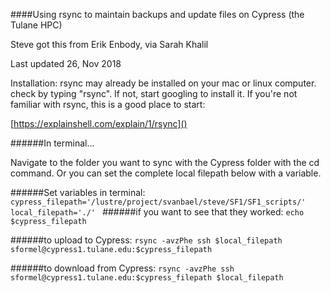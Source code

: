 ####Using rsync to maintain backups and update files on Cypress (the Tulane HPC)

Steve got this from Erik Enbody, via Sarah Khalil

Last updated 26, Nov 2018

Installation:  rsync may already be installed on your mac or linux computer.  check by typing "rsync".  If not, start googling to install it.  If you're not familiar with rsync, this is a good place to start:

[https://explainshell.com/explain/1/rsync]()

######In terminal...

Navigate to the folder you want to sync with the Cypress folder with the cd command.  Or you can set the complete local filepath below with a variable.

######Set variables in terminal:
`cypress_filepath='/lustre/project/svanbael/steve/SF1/SF1_scripts/'
local_filepath='./'
`
######if you want to see that they worked:
`echo $cypress_filepath
`

######to upload to Cypress:
`rsync -avzPhe ssh $local_filepath sformel@cypress1.tulane.edu:$cypress_filepath
`

######to download from Cypress:
`rsync -avzPhe ssh sformel@cypress1.tulane.edu:$cypress_filepath $local_filepath
`

